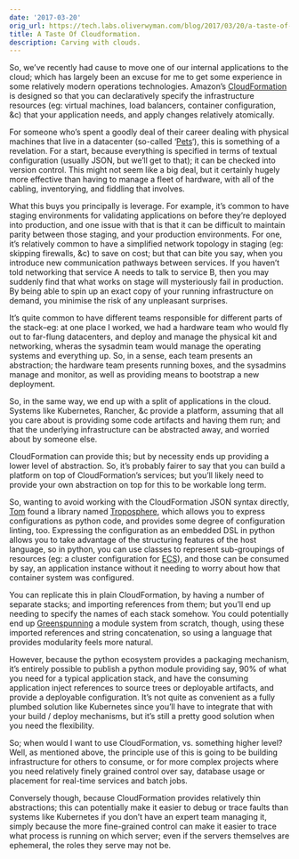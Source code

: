 ```yaml
---
date: '2017-03-20'
orig_url: https://tech.labs.oliverwyman.com/blog/2017/03/20/a-taste-of-cloudformation/
title: A Taste Of Cloudformation.
description: Carving with clouds.
---
```

So, we’ve recently had cause to move one of our internal applications to
the cloud; which has largely been an excuse for me to get some experience
in some relatively modern operations technologies. <!--more--> Amazon’s
[CloudFormation](https://aws.amazon.com/cloudformation/) is designed so that
you can declaratively specify the infrastructure resources (eg: virtual
machines, load balancers, container configuration, &c) that your application
needs, and apply changes relatively atomically.

For someone who’s spent a goodly deal of their career dealing with
physical machines that live in a datacenter (so-called
‘[Pets](https://blog.engineyard.com/2014/pets-vs-cattle)‘), this is
something of a revelation. For a start, because everything is specified
in terms of textual configuration (usually JSON, but we’ll get to that);
it can be checked into version control. This might not seem like a big
deal, but it certainly hugely more effective than having to manage a
fleet of hardware, with all of the cabling, inventorying, and fiddling
that involves.

What this buys you principally is leverage. For example, it’s common to
have staging environments for validating applications on before they’re
deployed into production, and one issue with that is that it can be
difficult to maintain parity between those staging, and your production
environments. For one, it’s relatively common to have a simplified
network topology in staging (eg: skipping firewalls, &c) to save on
cost; but that can bite you say, when you introduce new communication
pathways between services. If you haven’t told networking that service A
needs to talk to service B, then you may suddenly find that what works
on stage will mysteriously fail in production. By being able to spin up
an exact copy of your running infrastructure on demand, you minimise the
risk of any unpleasant surprises.

It’s quite common to have different teams responsible for different
parts of the stack–eg: at one place I worked, we had a hardware team who
would fly out to far-flung datacenters, and deploy and manage the
physical kit and networking, wheras the sysadmin team would manage the
operating systems and everything up. So, in a sense, each team presents
an abstraction; the hardware team presents running boxes, and the
sysadmins manage and monitor, as well as providing means to bootstrap a
new deployment.

So, in the same way, we end up with a split of applications in the
cloud. Systems like Kubernetes, Rancher, &c provide a platform, assuming
that all you care about is providing some code artifacts and having them
run; and that the underlying infrastructure can be abstracted away, and
worried about by someone else.

CloudFormation can provide this; but by necessity ends up providing a
lower level of abstraction. So, it’s probably fairer to say that you can
build a platform on top of CloudFormation’s services; but you’ll likely
need to provide your own abstraction on top for this to be workable long
term.

So, wanting to avoid working with the CloudFormation JSON syntax
directly, [Tom](https://tech.labs.oliverwyman.com/author/palfrey/) found
a library named
[Troposphere](https://github.com/cloudtools/troposphere), which allows
you to express configurations as python code, and provides some degree
of configuration linting, too. Expressing the configuration as an
embedded DSL in python allows you to take advantage of the structuring
features of the host language, so in python, you can use classes to
represent sub-groupings of resources (eg: a cluster configuration for
[ECS](https://aws.amazon.com/ecs/)), and those can be consumed by say,
an application instance without it needing to worry about how that
container system was configured.

You can replicate this in plain CloudFormation, by having a number of
separate stacks; and importing references from them; but you’ll end up
needing to specify the names of each stack somehow. You could
potentially end up
[Greenspunning](https://en.wikipedia.org/wiki/Greenspun's_tenth_rule) a
module system from scratch, though, using these imported references and
string concatenation, so using a language that provides modularity feels
more natural.

However, because the python ecosystem provides a packaging mechanism,
it’s entirely possible to publish a python module providing say, 90% of
what you need for a typical application stack, and have the consuming
application inject references to source trees or deployable artifacts,
and provide a deployable configuration. It’s not quite as convenient as
a fully plumbed solution like Kubernetes since you’ll have to integrate
that with your build / deploy mechanisms, but it’s still a pretty good
solution when you need the flexibility.

So; when would I want to use CloudFormation, vs. something higher level?
Well, as mentioned above, the principle use of this is going to be
building infrastructure for others to consume, or for more complex
projects where you need relatively finely grained control over say,
database usage or placement for real-time services and batch jobs.

Conversely though, because CloudFormation provides relatively thin
abstractions; this can potentially make it easier to debug or trace
faults than systems like Kubernetes if you don’t have an expert team
managing it, simply because the more fine-grained control can make it
easier to trace what process is running on which server; even if the
servers themselves are ephemeral, the roles they serve may not be.

